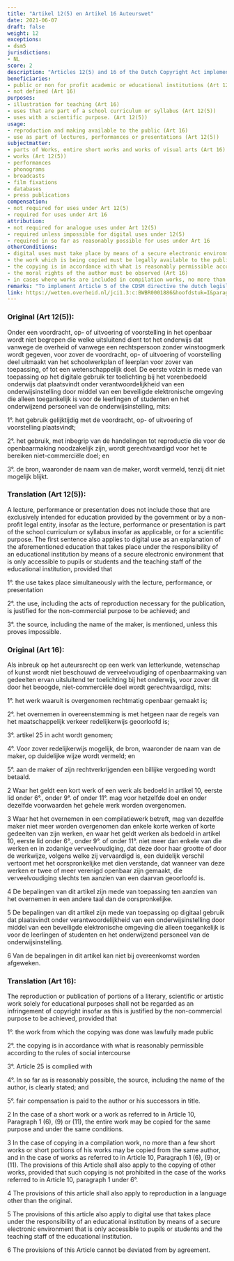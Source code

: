 ```yaml
---
title: "Artikel 12(5) en Artikel 16 Auteurswet"
date: 2021-06-07
draft: false
weight: 12
exceptions:
- dsm5
jurisdictions:
- NL
score: 2
description: "Articles 12(5) and 16 of the Dutch Copyright Act implement the exceptions contained in Art 5(3)a of the InfoSoc Directive and Article 5 of the CDSM directive.  Article 16 allows reproductions and communications to the public as well as digital uses that takes place by means of a secure electronic environment of parts of works, entire short works and entire works of visual arts for the sole purpose of illustration for teaching. These uses are subject to compensation. Article 12(5) allows in-classroom use by public or not-for profit educational institutions as long as the use is part of a curriculum or justified by an academic purpose. This includes simultaneous digital uses as explanation by means of secure electronic environments." 
beneficiaries:
- public or non for profit academic or educational institutions (Art 12(5))
- not defined (Art 16)
purposes: 
- illustration for teaching (Art 16)
- uses that are part of a school curriculum or syllabus (Art 12(5)) 
- uses with a scientific purpose. (Art 12(5)) 
usage:
- reproduction and making available to the public (Art 16)
- use as part of lectures, performances or presentations (Art 12(5)) 
subjectmatter:
- parts of Works, entire short works and works of visual arts (Art 16)
- works (Art 12(5)) 
- performances 
- phonograms 
- broadcasts 
- film fixations
- databases
- press publications 
compensation: 
- not required for uses under Art 12(5)
- required for uses under Art 16
attribution: 
- not required for analogue uses under Art 12(5)
- required unless impossible for digital uses under 12(5)
- required in so far as reasonably possible for uses under Art 16
otherConditions:
- digital uses must take place by means of a secure electronic environment that is only accessible to pupils or students and the teaching staff of the educational institution.
- the work which is being copied must be legally available to the public (Art 16)
- the copying is in accordance with what is reasonably permissible according to the rules of social intercourse (Art 16)
- the moral rights of the author must be observed (Art 16)
- in cases where works are included in compilation works, no more than a few short works or short portions of works of the same author may be copied. In case of visual art works not more than a few works of the same author may be included provided that the size of manner of reproduction is sufficiently different from the original work and that no more than one work out of a series of works is included in the compilation (Art 16)
remarks: "To implement Article 5 of the CDSM directive the dutch legislator has expanded the scope of both Articles 12(5) and 16 to include digital uses by means of a secure electronic environment that is only accessible to pupils or students and the teaching staff of the educational institution.<br /><br />There are corresponding provision in Article 10(e) of the Neighbouring Rights Act and Articles 4a(c) and 5.1(b) of the Database Act. There is a provision corresponding with Article 12(5) in Article 2(8) of the Neighbouring Rights Act.<br /><br />Article 16 also allows the use of translated versions of a work."
link: https://wetten.overheid.nl/jci1.3:c:BWBR0001886&hoofdstuk=I&paragraaf=6&artikel=16
---
```


### Original (Art 12(5)): 

Onder een voordracht, op- of uitvoering of voorstelling in het openbaar wordt niet begrepen die welke uitsluitend dient tot het onderwijs dat vanwege de overheid of vanwege een rechtspersoon zonder winstoogmerk wordt gegeven, voor zover de voordracht, op- of uitvoering of voorstelling deel uitmaakt van het schoolwerkplan of leerplan voor zover van toepassing, of tot een wetenschappelijk doel. De eerste volzin is mede van toepassing op het digitale gebruik ter toelichting bij het vorenbedoeld onderwijs dat plaatsvindt onder verantwoordelijkheid van een onderwijsinstelling door middel van een beveiligde elektronische omgeving die alleen toegankelijk is voor de leerlingen of studenten en het onderwijzend personeel van de onderwijsinstelling, mits:

1°. het gebruik gelijktijdig met de voordracht, op- of uitvoering of voorstelling plaatsvindt;

2°. het gebruik, met inbegrip van de handelingen tot reproductie die voor de openbaarmaking noodzakelijk zijn, wordt gerechtvaardigd voor het te bereiken niet-commerciële doel; en

3°. de bron, waaronder de naam van de maker, wordt vermeld, tenzij dit niet mogelijk blijkt.

### Translation (Art 12(5)):

A lecture, performance or presentation does not include those that are exclusively intended for education provided by the government or by a non-profit legal entity, insofar as the lecture, performance or presentation is part of the school curriculum or syllabus insofar as applicable, or for a scientific purpose. The first sentence also applies to digital use as an explanation of the aforementioned education that takes place under the responsibility of an educational institution by means of a secure electronic environment that is only accessible to pupils or students and the teaching staff of the educational institution, provided that

1°. the use takes place simultaneously with the lecture, performance, or presentation

2°. the use, including the acts of reproduction necessary for the publication, is justified for the non-commercial purpose to be achieved; and

3°. the source, including the name of the maker, is mentioned, unless this proves impossible.

### Original (Art 16):

Als inbreuk op het auteursrecht op een werk van letterkunde, wetenschap of kunst wordt niet beschouwd de verveelvoudiging of openbaarmaking van gedeelten ervan uitsluitend ter toelichting bij het onderwijs, voor zover dit door het beoogde, niet-commerciële doel wordt gerechtvaardigd, mits:

1°. het werk waaruit is overgenomen rechtmatig openbaar gemaakt is;

2°. het overnemen in overeenstemming is met hetgeen naar de regels van het maatschappelijk verkeer redelijkerwijs geoorloofd is;

3°. artikel 25 in acht wordt genomen;

4°. Voor zover redelijkerwijs mogelijk, de bron, waaronder de naam van de maker, op duidelijke wijze wordt vermeld; en

5°. aan de maker of zijn rechtverkrijgenden een billijke vergoeding wordt betaald.

2 Waar het geldt een kort werk of een werk als bedoeld in artikel 10, eerste lid onder 6°., onder 9°. of onder 11°. mag voor hetzelfde doel en onder dezelfde voorwaarden het gehele werk worden overgenomen.

3 Waar het het overnemen in een compilatiewerk betreft, mag van dezelfde maker niet meer worden overgenomen dan enkele korte werken of korte gedeelten van zijn werken, en waar het geldt werken als bedoeld in artikel 10, eerste lid onder 6°., onder 9°. of onder 11°. niet meer dan enkele van die werken en in zodanige verveelvoudiging, dat deze door haar grootte of door de werkwijze, volgens welke zij vervaardigd is, een duidelijk verschil vertoont met het oorspronkelijke met dien verstande, dat wanneer van deze werken er twee of meer verenigd openbaar zijn gemaakt, die verveelvoudiging slechts ten aanzien van een daarvan geoorloofd is.

4 De bepalingen van dit artikel zijn mede van toepassing ten aanzien van het overnemen in een andere taal dan de oorspronkelijke.

5 De bepalingen van dit artikel zijn mede van toepassing op digitaal gebruik dat plaatsvindt onder verantwoordelijkheid van een onderwijsinstelling door middel van een beveiligde elektronische omgeving die alleen toegankelijk is voor de leerlingen of studenten en het onderwijzend personeel van de onderwijsinstelling.

6 Van de bepalingen in dit artikel kan niet bij overeenkomst worden afgeweken.

### Translation (Art 16):


The reproduction or publication of portions of a literary, scientific or artistic work solely for educational purposes shall not be regarded as an infringement of copyright insofar as this is justified by the non-commercial purpose to be achieved, provided that

1°. the work from which the copying was done was lawfully made public

2°. the copying is in accordance with what is reasonably permissible according to the rules of social intercourse

3°. Article 25 is complied with

4°. In so far as is reasonably possible, the source, including the name of the author, is clearly stated; and

5°. fair compensation is paid to the author or his successors in title.

2 In the case of a short work or a work as referred to in Article 10, Paragraph 1 (6), (9) or (11), the entire work may be copied for the same purpose and under the same conditions.

3 In the case of copying in a compilation work, no more than a few short works or short portions of his works may be copied from the same author, and in the case of works as referred to in Article 10, Paragraph 1 (6), (9) or (11). The provisions of this Article shall also apply to the copying of other works, provided that such copying is not prohibited in the case of the works referred to in Article 10, paragraph 1 under 6°.

4 The provisions of this article shall also apply to reproduction in a language other than the original.

5 The provisions of this article also apply to digital use that takes place under the responsibility of an educational institution by means of a secure electronic environment that is only accessible to pupils or students and the teaching staff of the educational institution.

6 The provisions of this Article cannot be deviated from by agreement.
